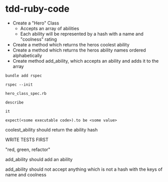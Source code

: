 # tdd-ruby-code

- Create a "Hero" Class
  - Accepts an array of abilities
  - Each ability will be represented by a hash with a name and "coolness" rating
- Create a method which returns the heros coolest ability
- Create a method which returns the heros ability names ordered alphabetically
- Create method add_ability, which accepts an ability and adds it to the array

`bundle add rspec`

`rspec --init`

`hero_class_spec.rb`

`describe`

`it`

`expect(<some executable code>).to be <some value>`

coolest_ability should return the ability hash

WRITE TESTS FIRST

"red, green, refactor"

add_ability should add an ability

add_ability should not accept anything which is not a hash with the keys of name and coolness
